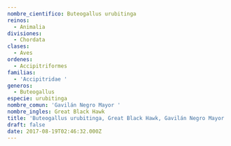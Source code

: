 ```yaml
---
nombre_cientifico: Buteogallus urubitinga
reinos:
  - Animalia
divisiones:
  - Chordata
clases:
  - Aves
ordenes:
  - Accipitriformes
familias:
  - 'Accipitridae '
generos:
  - Buteogallus
especie: urubitinga
nombre_comun: 'Gavilán Negro Mayor '
nombre_ingles: Great Black Hawk
title: 'Buteogallus urubitinga, Great Black Hawk, Gavilán Negro Mayor '
draft: false
date: 2017-08-19T02:46:32.000Z
---
```


